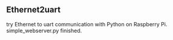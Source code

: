 ## Ethernet2uart
try Ethernet to uart communication with Python on Raspberry Pi.
simple_webserver.py  finished.